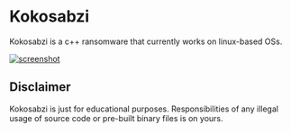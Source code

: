 # Kokosabzi
Kokosabzi is a c++ ransomware that currently works on linux-based OSs.

[![screenshot](resources/src.png "screenshot")](resources/src.png "screenshot")

## Disclaimer
Kokosabzi is just for educational purposes. Responsibilities of any illegal usage of source code or pre-built binary files is on yours.